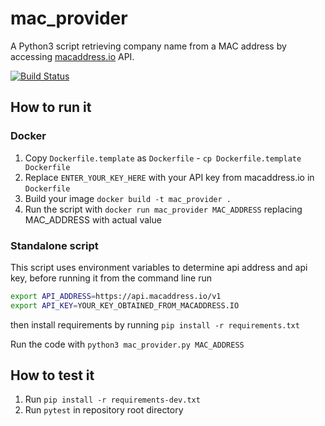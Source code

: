 # mac_provider

A Python3 script retrieving company name from a MAC address by accessing [macaddress.io](https://macaddress.io/ "macaddress.io") API.


[![Build Status](https://app.travis-ci.com/lpdrabek/mac_provider.svg?branch=master)](https://app.travis-ci.com/lpdrabek/mac_provider)

## How to run it
### Docker
1. Copy `Dockerfile.template` as `Dockerfile` - `cp Dockerfile.template Dockerfile`
2. Replace `ENTER_YOUR_KEY_HERE` with your API key from macaddress.io in `Dockerfile`
3. Build your image `docker build -t mac_provider .`
4. Run the  script with `docker run mac_provider MAC_ADDRESS` replacing MAC_ADDRESS with actual value

### Standalone script
This script uses environment variables to determine api address and api key, before running it from the command line run
```bash 
export API_ADDRESS=https://api.macaddress.io/v1
export API_KEY=YOUR_KEY_OBTAINED_FROM_MACADDRESS.IO
```

then install requirements by running 
`pip install -r requirements.txt`

Run the code with 
`python3 mac_provider.py MAC_ADDRESS`

## How to test it
1. Run `pip install -r requirements-dev.txt`
2. Run `pytest` in repository root directory